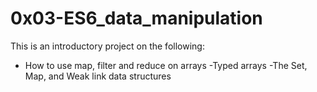 0x03-ES6_data_manipulation
===========================

This is an introductory project on the following:

- How to use map, filter and reduce on arrays
-Typed arrays
-The Set, Map, and Weak link data structures
